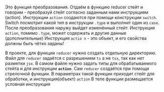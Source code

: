 Это функция преобразования. Отдаём в функцию reducer стейт и говорим - преобразуй стейт согласно заданным нами инструкциям (action).
Инструкции `action` создаются при помощи конструкции `switch`. 
Switch посмотрит какой тип в инструкции `.type` и выполнит один из `case`.
После преобразования наружу выйдет изменённый стейт.
Инструкция `action`, помимо `.type`, может содержать и другие данные (дополнительные)
Инструкция `actio n` - это объект,  и его свойства должны быть чётко заданы!

В проекте, для функции `reducer` нужно создать отдельную директорию. 
Файл для `reducer` задаётся с разрешением `ts`  а не `tsx`, так как нет разметки `jsx`.
В самом файле нужно задать типы для обрабатываемого стейта и для инструкции **`action`**.
Сам `reducer` создаётся при помощи стрелочной функции. В параметрах такой функции приходит стейт для обработки, и инструкция(объект) `action`
В теле функции размещается условная инструкция 
